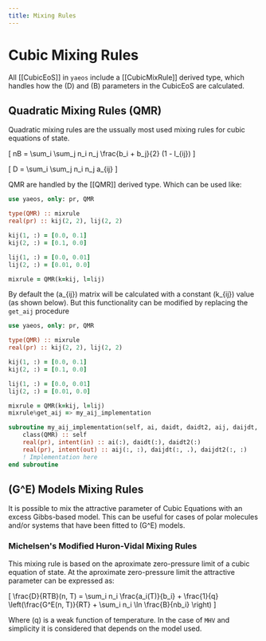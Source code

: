 ```yaml
---
title: Mixing Rules
---
```


# Cubic Mixing Rules
All [[CubicEoS]] in `yaeos` include a [[CubicMixRule]] derived type, which 
handles how the \(D\) and \(B\) parameters in the CubicEoS are calculated.

## Quadratic Mixing Rules (QMR)
Quadratic mixing rules are the ussually most used mixing rules for cubic 
equations of state.

\[
    nB = \sum_i \sum_j n_i n_j \frac{b_i + b_j}{2} (1 - l_{ij})
\]

\[
    D = \sum_i \sum_j n_i n_j a_{ij}
\]

QMR are handled by the [[QMR]] derived type. Which can be used like:

```fortran
use yaeos, only: pr, QMR

type(QMR) :: mixrule
real(pr) :: kij(2, 2), lij(2, 2)

kij(1, :) = [0.0, 0.1]
kij(2, :) = [0.1, 0.0]

lij(1, :) = [0.0, 0.01]
lij(2, :) = [0.01, 0.0]

mixrule = QMR(k=kij, l=lij)
```

By default the \(a_{ij}\) matrix will be calculated with a constant \(k_{ij}\)
value (as shown below). But this functionality can be modified by replacing
the `get_aij` procedure

```fortran
use yaeos, only: pr, QMR

type(QMR) :: mixrule
real(pr) :: kij(2, 2), lij(2, 2)

kij(1, :) = [0.0, 0.1]
kij(2, :) = [0.1, 0.0]

lij(1, :) = [0.0, 0.01]
lij(2, :) = [0.01, 0.0]

mixrule = QMR(k=kij, l=lij)
mixrule%get_aij => my_aij_implementation

subroutine my_aij_implementation(self, ai, daidt, daidt2, aij, daijdt, daijdt2)
    class(QMR) :: self
    real(pr), intent(in) :: ai(:), daidt(:), daidt2(:)
    real(pr), intent(out) :: aij(:, :), daijdt(:, .), daijdt2(:, :)
    ! Implementation here
end subroutine
```

## \(G^E\) Models Mixing Rules
It is possible to mix the attractive parameter of Cubic Equations with an 
excess Gibbs-based model.
This can be useful for cases of polar molecules and/or systems that have been 
fitted to \(G^E\) models.

### Michelsen's Modified Huron-Vidal Mixing Rules
This mixing rule is based on the aproximate zero-pressure limit 
of a cubic equation of state. At the aproximate zero-pressure limit the
attractive parameter can be expressed as:

\[
\frac{D}{RTB}(n, T) = \sum_i n_i \frac{a_i(T)}{b_i} + \frac{1}{q}
\left(\frac{G^E(n, T)}{RT} + \sum_i n_i \ln \frac{B}{nb_i} \right)
\]

Where \(q\) is a weak function of temperature. In the case of `MHV`
and simplicity it is considered that depends on the model used.